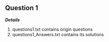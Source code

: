 ## Question 1

***Details***
1. questions1.txt contains origin questions
2. questions1_Answers.txt contains its solutions
